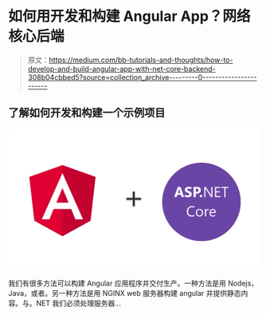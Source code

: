 # 如何用开发和构建 Angular App？网络核心后端

> 原文：<https://medium.com/bb-tutorials-and-thoughts/how-to-develop-and-build-angular-app-with-net-core-backend-308b04cbbed5?source=collection_archive---------0----------------------->

## 了解如何开发和构建一个示例项目

![](img/262c9e273b7bee0252a6ab46d965da02.png)

我们有很多方法可以构建 Angular 应用程序并交付生产。一种方法是用 Nodejs，Java，或者。另一种方法是用 NGINX web 服务器构建 angular 并提供静态内容。与。NET 我们必须处理服务器…